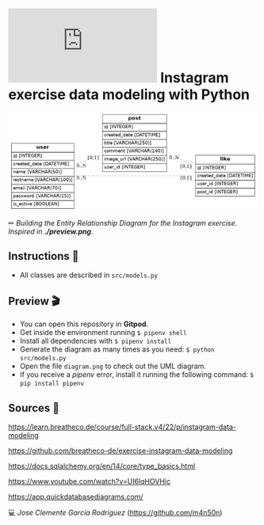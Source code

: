 # ![4Geeks Logo](http://assets.breatheco.de/apis/img/images.php?blob&random&cat=icon&tags=4geeks,16) Instagram exercise data modeling with Python

![screenshot](https://raw.githubusercontent.com/m4n50n/instagram_exercise_data_modeling/main/screenshot_preview.png)

✏ *Building the Entity Relationship Diagram for the Instagram exercise. Inspired in **./preview.png***.

## Instructions 📄

* All classes are described in `src/models.py`

## Preview 🎬

* You can open this repository in **Gitpod**.
* Get inside the environment running `$ pipenv shell`
* Install all dependencies with `$ pipenv install`
* Generate the diagram as many times as you need: `$ python src/models.py`
* Open the file `diagram.png` to check out the UML diagram.
* If you receive a *pipenv* error, install it running the following command: `$ pip install pipenv`

## Sources 📌

<https://learn.breatheco.de/course/full-stack.v4/22/p/instagram-data-modeling>

<https://github.com/breatheco-de/exercise-instagram-data-modeling>

<https://docs.sqlalchemy.org/en/14/core/type_basics.html>

<https://www.youtube.com/watch?v=UI6lqHOVHic>

<https://app.quickdatabasediagrams.com/>

💻 _Jose Clemente García Rodríguez_ (<https://github.com/m4n50n>)